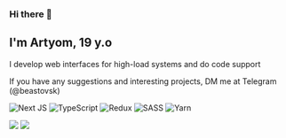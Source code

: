 ### Hi there 👋
<h2>I'm Artyom, 19 y.o</h2>

I develop web interfaces for high-load systems and do code support

If you have any suggestions and interesting projects, DM me at Telegram (@beastovsk)

![Next JS](https://img.shields.io/badge/Next-black?style=for-the-badge&logo=next.js&logoColor=white)
![TypeScript](https://img.shields.io/badge/typescript-%23007ACC.svg?style=for-the-badge&logo=typescript&logoColor=white)
![Redux](https://img.shields.io/badge/redux-%23593d88.svg?style=for-the-badge&logo=redux&logoColor=white)
![SASS](https://img.shields.io/badge/SASS-hotpink.svg?style=for-the-badge&logo=SASS&logoColor=white)
![Yarn](https://img.shields.io/badge/yarn-%232C8EBB.svg?style=for-the-badge&logo=yarn&logoColor=white)

![](https://github-profile-summary-cards.vercel.app/api/cards/most-commit-language?username=beastovsk&theme=solarized_dark)
![](https://github-profile-summary-cards.vercel.app/api/cards/repos-per-language?username=beastovsk&theme=solarized_dark)



<!--
**beastovsk/beastovsk** is a ✨ _special_ ✨ repository because its `README.md` (this file) appears on your GitHub profile.

Here are some ideas to get you started:

- 🔭 I’m currently working on ...
- 🌱 I’m currently learning ...
- 👯 I’m looking to collaborate on ...
- 🤔 I’m looking for help with ...
- 💬 Ask me about ...
- 📫 How to reach me: ...
- 😄 Pronouns: ...
- ⚡ Fun fact: ...
-->
